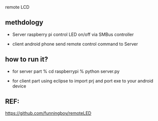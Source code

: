 

remote LCD

## methdology
- Server
 raspberry pi control LED on/off via SMBus controller

- client
android phone
send remote control command to Server

## how to run it?
- for server part
% cd raspberrypi
% python server.py

- for client part
using eclipse to import prj and port exe to your android device

## REF:
https://github.com/funningboy/remoteLED

